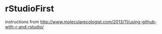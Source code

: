 # rStudioFirst
instructions from http://www.molecularecologist.com/2013/11/using-github-with-r-and-rstudio/
